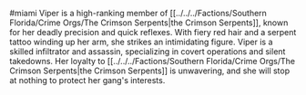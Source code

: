 #miami 
Viper is a high-ranking member of [[../../../Factions/Southern Florida/Crime Orgs/The Crimson Serpents|the Crimson Serpents]], known for her deadly precision and quick reflexes. With fiery red hair and a serpent tattoo winding up her arm, she strikes an intimidating figure. Viper is a skilled infiltrator and assassin, specializing in covert operations and silent takedowns. Her loyalty to [[../../../Factions/Southern Florida/Crime Orgs/The Crimson Serpents|the Crimson Serpents]] is unwavering, and she will stop at nothing to protect her gang's interests.
